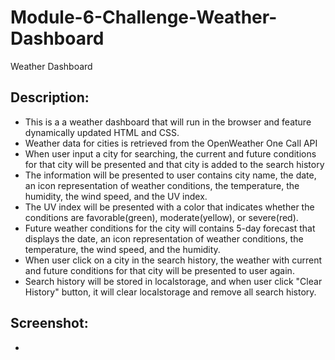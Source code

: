 # Module-6-Challenge-Weather-Dashboard
Weather Dashboard

## Description:
* This is a a weather dashboard that will run in the browser and feature dynamically updated HTML and CSS.
* Weather data for cities is retrieved from the OpenWeather One Call API
* When user input a city for searching, the current and future conditions for that city will be presented and that city is added to the search history
* The information will be presented to user contains city name, the date, an icon representation of weather conditions, the temperature, the humidity, the wind speed, and the UV index.
* The UV index will be presented with a color that indicates whether the conditions are favorable(green), moderate(yellow), or severe(red).
* Future weather conditions for the city will contains 5-day forecast that displays the date, an icon representation of weather conditions, the temperature, the wind speed, and the humidity.
* When user click on a city in the search history, the weather with current and future conditions for that city will be presented to user again.
* Search history will be stored in localstorage, and when user click "Clear History" button, it will clear localstorage and remove all search history.


## Screenshot:
* 